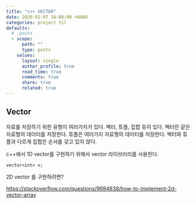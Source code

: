 ```yaml
---
title: "c++ VECTOR"
date: 2020-02-07 16:00:00 +0400
categories: project til
defaults:
  # _posts
  - scope:
      path: ""
      type: posts
    values:
      layout: single
      author_profile: true
      read_time: true
      comments: true
      share: true
      related: true
---
```


Vector
-
자료를 저장하기 위한 유형이 여러가지가 있다. 벡터, 튜플, 집합 등이 있다.
벡터란 같은 자료형의 데이터를 저장한다. 튜플은 여러가지 자료형의 데이터를 저장한다. 벡터와 튜플과 다르게 집합은 순서를 갖고 있지 않다.

c++에서 1D vector를 구현하기 위해서 vector 라이브러리를 사용한다.

    vector<int> v;
2D vector 를 구현하려면?

https://stackoverflow.com/questions/9694838/how-to-implement-2d-vector-array
